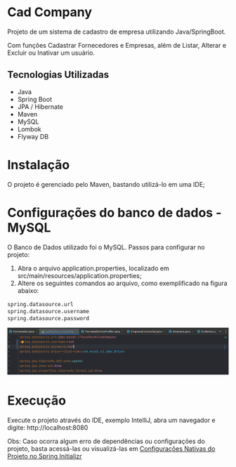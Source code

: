 # Cad Company
Projeto de um sistema de cadastro de empresa utilizando Java/SpringBoot.

Com funções Cadastrar Fornecedores e Empresas, além de Listar, Alterar e Excluir ou Inativar um usuário.

## Tecnologias Utilizadas
- Java
- Spring Boot
- JPA / Hibernate
- Maven
- MySQL
- Lombok
- Flyway DB

# Instalação
O projeto é gerenciado pelo Maven, bastando utilizá-lo em uma IDE;

# Configurações do banco de dados - MySQL
O Banco de Dados utilizado foi o MySQL. 
Passos para configurar no projeto: 
1. Abra o arquivo application.properties, localizado em src/main/resources/application.properties;
2. Altere os seguintes comandos ao arquivo, como exemplificado na figura abaixo:
```
spring.datasource.url
spring.datasource.username
spring.datasource.password
```
![Configurações DataBase](https://github.com/ingridmm/desafio/blob/master/datasource_configs.png)

# Execução
Execute o projeto através do IDE, exemplo IntelliJ, abra um navegador e digite: http://localhost:8080

Obs: Caso ocorra algum erro de dependências ou configurações do projeto, basta acessá-las ou visualizá-las em [Configurações Nativas do Projeto no Spring Initializr](https://start.spring.io/#!type=maven-project&language=java&platformVersion=3.0.8&packaging=jar&jvmVersion=17&groupId=com.cadCompany&artifactId=desafio&name=desafio&description=Demo%20project%20for%20Spring%20Boot&packageName=com.cadCompany.desafio&dependencies=web,devtools,lombok,data-jpa,validation)

